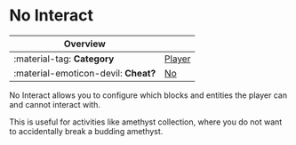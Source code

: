 # No Interact

<div class="overview" markdown>

|Overview||
|-|-|
|:material-tag: **Category**|[Player](index.md#player)|
|:material-emoticon-devil: **Cheat?**|[No](../faq.md#cheats)|

</div>

No Interact allows you to configure which blocks and entities the player can and cannot interact with.

This is useful for activities like amethyst collection, where you do not want to accidentally break a budding amethyst.